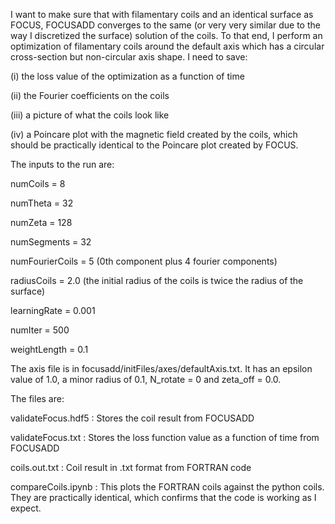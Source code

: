 I want to make sure that with filamentary coils and an identical surface as FOCUS, FOCUSADD converges to the same (or very very similar due to the way I discretized the surface) solution of the coils. To that end, I perform an optimization of filamentary coils around the default axis which has a circular cross-section but non-circular axis shape. I need to save:

(i) the loss value of the optimization as a function of time

(ii) the Fourier coefficients on the coils

(iii) a picture of what the coils look like

(iv) a Poincare plot with the magnetic field created by the coils, which should be practically identical to the Poincare plot created by FOCUS. 

The inputs to the run are:

numCoils = 8

numTheta = 32

numZeta = 128

numSegments = 32

numFourierCoils = 5 (0th component plus 4 fourier components)

radiusCoils = 2.0 (the initial radius of the coils is twice the radius of the surface)

learningRate = 0.001

numIter = 500

weightLength = 0.1


The axis file is in focusadd/initFiles/axes/defaultAxis.txt. It has an epsilon value of 1.0, a minor radius of 0.1, N_rotate = 0 and zeta_off = 0.0. 


The files are:

validateFocus.hdf5 : Stores the coil result from FOCUSADD

validateFocus.txt : Stores the loss function value as a function of time from FOCUSADD

coils.out.txt : Coil result in .txt format from FORTRAN code

compareCoils.ipynb : This plots the FORTRAN coils against the python coils. They are practically identical, which confirms that the code is working as I expect. 
